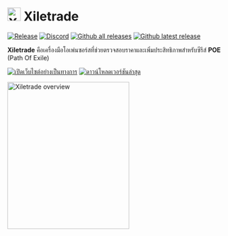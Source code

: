 # <img src="https://i.imgur.com/dhWQgtY.png" width="30" height="30" alt="Xiletrade logo"> Xiletrade
[![Release](https://img.shields.io/github/release/maxensas/xiletrade.svg)](https://github.com/maxensas/xiletrade/releases/) 
[![Discord](https://img.shields.io/static/v1?label=Join&message=Discord&color=7289da&logo=discord)](https://discord.gg/AXP5VntYgA) 
[![Github all releases](https://img.shields.io/github/downloads/maxensas/xiletrade/total.svg)](https://GitHub.com/maxensas/xiletrade/releases/) [![Github latest release](https://img.shields.io/github/downloads/maxensas/xiletrade/latest/total.svg)](https://GitHub.com/maxensas/xiletrade/releases/)

**Xiletrade** คือเครื่องมือโอเพ่นซอร์สที่ช่วยตรวจสอบราคาและเพิ่มประสิทธิภาพสำหรับซีรีส์ **POE** (Path Of Exile)

[<img src="https://github.com/user-attachments/assets/7e2ad410-7508-4348-b968-cc0dbbf5b10e" alt="เปิดเว็บไซต์อย่างเป็นทางการ" />](https://maxensas.github.io/xiletrade/)
[<img src="https://github.com/user-attachments/assets/c3664da6-b66b-49ef-b3c9-992ae7749dd7" alt="ดาวน์โหลดเวอร์ชันล่าสุด" />](https://github.com/maxensas/xiletrade/releases/latest/download/Xiletrade_win-x64.7z)

<img width="275" height="332" alt="Xiletrade overview" src="https://github.com/user-attachments/assets/6191ccd3-bf49-4656-8edf-bb6150214d5f">
